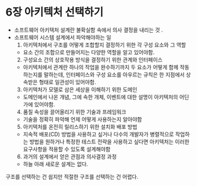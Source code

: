 
# 6장 아키텍처 선택하기
- 소프트웨어 아키텍처 설계란 불확실함 속에서 의사 결정을 내리는 것 .
- 소프트웨어 시스템 설계에서 파악해야하는 일
  1. 아키텍처에서 구조를 어떻게 조합할지 결정하기 위한 각 구성 요소와 그 역할
   - 요소 간의 조합으로 만들어지는 다양한 역할을 알고 있어야함.
  2. 구성요소 간의 상호작용 방식을 결정하기 위한 관계와 인터페이스 
   - 아키텍처에서 관계란 하나의 작업을 완수하기까지 두 요소가 어떻게 함께 작동하는지를 말하는데, 인터페이스와 구성 요소를 아우르는 규칙은 한 지점에서 상속받은 형태로 일관성이 있어야함.
  3. 아키텍처가 모델로 삼은 세상을 이해하기 위한 도메인 
   - 도메인에서 나온 개념, 그에 속한 개체, 이벤트에 대한 설명이 아키텍처의 어딘가에 있어야함.
  4. 품질 속성을 끌어올리기 위한 기술과 프레임워크
   - 기술을 정확히 파악해 언제 어떻게 사용하는지 알아야함
  5. 아키텍처를 온전히 릴리스하기 위한 설치화 배포 방법
   - 지속적 배포(CD) 방법을 사용하고 싶거나 다수의 개발자가 병렬적으로 작업하는 방법을 원하거나 특정한 테스트 전략을 사용하고 싶다면 아키텍처는 이러한 요구사항을 적용할 수 있도록 설계해야함
  6. 과거의 설계에서 얻은 관점과 의사결정 과정
  - 하늘 아래 새로운 설계는 없다.

구조를 선택하는 건 쉽지만 적절한 구조를 선택하는 건 어렵다.
